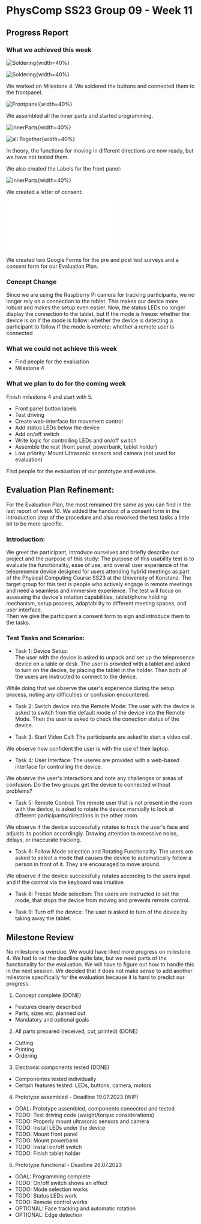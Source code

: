 # PhysComp SS23 Group 09 - Week 11

## Progress Report

### What we achieved this week

![Soldering](Figures/solderingButton.jpg){width=40%}

![Soldering](Figures/solderingButton2.jpg){width=40%}

We worked on Milestone 4. We soldered the buttons and connected them to the frontpanel. 

![Frontpanel](Figures/finishedFrontpanel.jpg){width=40%}

We assembled all the inner parts and started programming.

![innerParts](Figures/innerComponents_connected.jpg){width=40%}


![all Together](Figures/allTogether.jpg){width=40%}

In theory, the functions for moving in different directions are now ready, but we have not tested them.


We also created the Labels for the front panel:

![innerParts](Figures/frontpanelLabels.png){width=40%}

We created a letter of consent: ![](../Project/Evaluation/consentletter.pdf)

We created two Google Forms for the pre and post test surveys and a consent form for our Evaluation Plan.


### Concept Change

Since we are using the Raspberry Pi camera for tracking participants, we no longer rely on a connection to the tablet. This makes our device more robust and makes the setup even easier. Now, the status LEDs no longer display the connection to the tablet, but
If the mode is freeze: whether the device is on
If the mode is follow: whether the device is detecting a participant to follow
If the mode is remote: whether a remote user is connected


### What we could not achieve this week

* Find people for the evaluation
* Milestone 4

### What we plan to do for the coming week

Finish milestone 4 and start with 5. 
* Front panel button labels
* Test driving
* Create web-interface for movement control
* Add status LEDs below the device
* Add on/off switch
* Write logic for controlling LEDs and on/off switch
* Assemble the rest (front panel, powerbank, tablet holder)
* Low priority: Mount Ultrasonic sensors and camera (not used for evaluation)

Find people for the evaluation of our prototype and evaluate.


## Evaluation Plan Refinement:

For the Evaluation Plan, the most remained the same as you can find in the last report of week 10.
We added the handout of a consent form in the introduction step of the procedure and also reworked the test tasks a little bit to be more specific.

### Introduction:
We greet the participant, introduce ourselves and briefly describe our project and the purpose of this study:
The purpose of this usability test is to evaluate the functionality, ease of use, and overall user experience of the telepresence device designed for users attending hybrid meetings as part of the Physical Computing Course SS23 at the University of Konstanz. The target group for this test is people who actively engage in remote meetings and need a seamless and immersive experience. The test will focus on assessing the device's rotation capabilities, tablet/phone holding mechanism, setup process, adaptability to different meeting spaces, and user interface.  
Then we give the participant a consent form to sign and introduce them to the tasks. 

### Test Tasks and Scenarios:

- Task 1: Device Setup:   
The user with the device is asked to unpack and set up the telepresence device on a table or desk. The user is provided with a tablet and asked to turn on the decive, by placing the tablet in the holder. Then both of the users are instructed to connect to the device.

While doing that we observe the user's experience during the setup process, noting any difficulties or confusion encountered.

- Task 2: Switch device into the Remote Mode:
The user with the device is asked to switch from the default mode of the device into the Remote Mode. Then the user is asked to check the conection status of the device.

- Task 3: Start Video Call:
The participants are asked to start a video call.

We observe how confident the user is with the use of their laptop. 

- Task 4: User Interface:
The useres are provided with a web-based interface for controlling the device.

We observe the user's interactions and note any challenges or areas of confusion. Do the two groups get the device to connected without problems?

- Task 5: Remote Control:
The remote user that is not present in the room with the device, is asked to rotate the device manually to look at different participants/directions in the other room. 

We observe if the device successfully rotates to track the user's face and adjusts its position accordingly. Drawing attention to excessive noise, delays, or inaccurate tracking.
 
- Task 6: Follow Mode selection and Rotating Functionality:
The users are asked to select a mode that causes the device to automatically follow a person in front of it. They are encouraged to move around. 

We observe if the device successfully rotates according to the users input and if the control via the keyboard was intuitive. 

- Task 8: Freeze Mode selection:
The users are instructed to set the mode, that stops the device from moving and prevents remote control. 

- Task 9: Turn off the device:
The user is asked to turn of the device by taking away the tablet.



## Milestone Review

No milestone is overdue. We would have liked more progress on milestone 4. We had to set the deadline quite late, but we need parts of the functionality for the evaluation. We will have to figure out how to handle this in the next session. We decided that it does not make sense to add another milestone specifically for the evaluation because it is hard to predict our progress.

1. Concept complete (DONE)
- Features clearly described
- Parts, sizes etc. planned out
- Mandatory and optional goals

2. All parts prepared (received, cut, printed) (DONE)
- Cutting
- Printing
- Ordering

3. Electronic components tested (DONE)
- Componentes tested individually
- Certain features tested: LEDs, buttons, camera, motors

4. Prototype assembled - Deadline 19.07.2023 (WIP)
- GOAL: Prototype assembled, components connected and tested
- TODO: Test driving code (weight/torque considerations)
- TODO: Properly mount ultrasonic sensors and camera
- TODO: Install LEDs under the device
- TODO: Mount front panel
- TODO: Mount powerbank
- TODO: Install on/off switch
- TODO: Finish tablet holder

5. Prototype functional - Deadline 26.07.2023
- GOAL: Programming complete
- TODO: On/off switch shows an effect
- TODO: Mode selection works
- TODO: Status LEDs work
- TODO: Remote control works
- OPTIONAL: Face tracking and automatic rotation
- OPTIONAL: Edge detection
